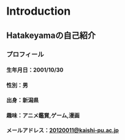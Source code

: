 # Introduction
## Hatakeyamaの自己紹介
### プロフィール
#### 生年月日：2001/10/30
#### 性別：男
#### 出身：新潟県
#### 趣味：アニメ鑑賞,ゲーム,漫画
#### メールアドレス：20120011@kaishi-pu.ac.jp
